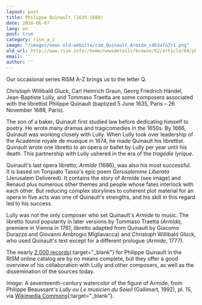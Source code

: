 ```yaml
---
layout: post
title: Philippe Quinault (1635-1688)
date: 2018-06-07
lang: en
post: true
category: rism_a_z
image: "/images/news-old-website/csm_Quinault_Armide_c4b3afa7c1.png"
old_url: http://www.rism.info//home/newsdetails/browse/62/article/64/philippe-quinault-1635-1688.html
email: ''
author: ''
---
```



Our occasional series RISM A-Z brings us to the letter Q.

Christoph Willibald Gluck, Carl Heinrich Graun, Georg Friedrich Händel, Jean-Baptiste Lully, and Tommaso Traetta are some composers associated with the librettist Philippe Quinault (baptized 5 June 1635, Paris – 26 November 1688, Paris).

The son of a baker, Quinault first studied law before dedicating himself to poetry. He wrote many dramas and tragicomedies in the 1650s. By 1666, Quinault was working closely with Lully. When Lully took over leadership of the Académie royale de musique in 1674, he made Quinault his librettist. Quinault wrote one libretto to an opera or ballet by Lully per year until his death. This partnership with Lully ushered in the era of the _tragédie lyrique_.

Quinault's last opera libretto, _Armide_ (1686), was also his most successful. It is based on Torquato Tasso's epic poem _Gerusalemme Liberata_ (Jerusalem Delivered). It contains the story of Armide (see image) and Renaud plus numerous other themes and people whose fates interlock with each other. But reducing complex storylines to coherent plot material for an opera in five acts was one of Quinault's strengths, and his skill in this regard led to his success.

Lully was not the only composer who set Quinault's _Armide_ to music. The libretto found popularity in later versions by Tommaso Traetta (_Armida_, premiere in Vienna in 1761, libretto adapted from Quinault by Giacomo Durazzo and Giovanni Ambrogio Migliavacca) and Christoph Willibald Gluck, who used Quinault's text except for a different prologue (_Armide_, 1777).

The nearly [2,000 records](https://opac.rism.info/search?View=rism&q=61556388&Language=en){:target="_blank"} for Philippe Quinault in the RISM online catalog are by no means complete, but they offer a good overview of his collaboration with Lully and other composers, as well as the dissemination of the sources today.


_Image_: A seventeenth-century watercolor of the figure of Armide, from Philippe Beaussant's _Lully ou Le musicien du Soleil_ (Gallimart, 1992), pl. 15, via [Wikimedia Commons](https://commons.wikimedia.org/wiki/File:Lully_-_Armide_-_watercolor_17th_century_-_Armide.png){:target="_blank"}.





<script type="text/javascript">var switchTo5x=true;</script><script type="text/javascript" src="http://w.sharethis.com/button/buttons.js"></script><script type="text/javascript">stLight.options({publisher: "9b601438-1ce1-49d8-bfd7-9cff5df54c17", doNotHash: false, doNotCopy: false, hashAddressBar: false});</script>